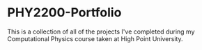 # PHY2200-Portfolio
This is a collection of all of the projects I've completed during my Computational Physics course taken at High Point University.
